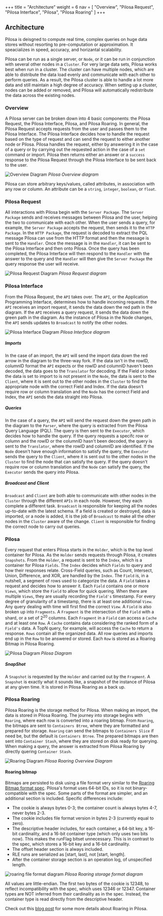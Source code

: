 +++
title = "Architecture"
weight = 6
nav = [
    "Overview",
    "Pilosa Request",
    "Pilosa Interface",
    "Pilosa",
    "Pilosa Roaring"
]
+++
 
## Architecture

Pilosa is deisgned to compute real time, complex queries on huge data stores without resorting to pre-computation or approximation. It speacializes in speed, accuracy, and horizantal scalability.

Pilosa can be run as a single server, or `Node`, or it can be run in conjunction with several other nodes in a `Cluster`. For very large data sets, Pilosa works best when run in a cluster. The cluster can have multiple nodes, which are able to distribute the data load evenly and communicate with each other to perform queries. As a result, the Pilosa cluster is able to handle a lot more data and still maintain a high degree of accuracy. When setting up a cluster, nodes can be added or removed, and Pilosa will automatically redistribute the data across the existing nodes.

### Overview

A Pilosa server can be broken down into 4 basic components: the Pilosa Request, the Pilosa Interface, Pilosa, and Pilosa Roaring. In general, the Pilosa Request accepts requests from the user and passes them to the Pilosa Interface. The Pilosa Interface decides how to handle the request based on the type of request and can send the request to either another node or Pilosa. Pilosa handles the request, either by answering it in the case of a query or by carrying out the requested action in the case of a `set` command or import. Pilosa then returns either an answer or a `success` response to the Pilosa Request through the Pilosa Interface to be sent back to the user.

![Overview Diagram](/img/docs/PilosaOverview.svg)
*Pilosa Overview diagram*

Pilosa can store arbitrary keys/values, called attributes, in association with any row or column. An attribute can be a `string`, `integer`, `boolean`, or `float`.

### Pilosa Request

All interactions with Pilosa begin with the `Server Package`. The `Server Package` sends and receives messages between Pilosa and the user, helping the two to communicate with each other. When the user sends a query, for example, the `Server Package` accepts the request, then sends it to the `HTTP Package`. In the `HTTP Package`, the request is decoded to extract the PQL message Pilosa can use from the HTTP format and then the message is sent to the `Handler`. Once the message is in the `Handler`, it can be sent to the Pilosa Interface and then onto Pilosa. Once the query has been completed, the Pilosa Interface will then respond to the `Handler` with the answer to the query and the `Handler` will then give the `Server Package` the query response the user will receive.

![Pilosa Request Diagram](/img/docs/PilosaRequest.svg)
*Pilosa Request diagram*

### Pilosa Interface

From the Pilosa Request, the `API` takes over. The `API`, or the Application Programming Interface, determines how to handle incoming requests. If the `API` receives an import request, it sends the data down the red path in the diagram. If the `API` receives a query request, it sends the data down the green path in the diagram. As the instance of Pilosa in the Node changes, the `API` sends updates to `Broadcast` to notify the other nodes.

![Pilosa Interface Diagram](/img/docs/PilosaInterface.svg)
*Pilosa Interface diagram*

##### Imports
In the case of an import, the `API` will send the import data down the red arrow in the diagram to the three-way fork. If the data isn't in the rowID, columnID format the `API` expects or the rowID and columnID haven't been decoded, the data goes to the `Translator` for decoding. If the Field or Index the data is set to import to is not present in the `Node`, the data is sent to the `Client`, where it is sent out to the other nodes in the `Cluster` to find the appropriate node with the correct Field and Index. If the data doesn't require row or column translation and the `Node` has the correct Field and Index, the `API` sends the data straight into Pilosa.

##### Queries

In the case of a query, the `API` will send the request down the green path in the diagram to the `Parser`, where the query is extracted from the Pilosa Query Language (PQL). The query is then sent to the `Executor`, which decides how to handle the query. If the query requests a specifc row or column and the rowID or the columnID hasn't been decoded, the query is sent to the `Translator`, where the rowID and columnID are identified. If the `Node` doesn't have enough information to satisfy the query, the `Executor` sends the query to the `Client`, where it is sent out to the other nodes in the `Cluster` to find the node that can satisfy the query. If the query doesn't require row or column translation and the `Node` can satisfy the query, the `Executor` sends the query into Pilosa.

##### Broadcast and Client

`Broadcast` and `Client` are both able to communicate with other nodes in the `Cluster` through the different `APIs` in each node. However, they each complete a different task. `Broadcast` is responsible for keeping all the nodes up-to-date with the latest schema. If a field is created or destroyed, data is imported, or a node is added, it is the job of `Broadcast` to make all the other nodes in the `Cluster` aware of the change. `Client` is responsible for finding the correct node to carry out queries.

### Pilosa

Every request that enters Pilosa starts in the `Holder`, which is the top level container for Pilosa. As the `Holder` sends requests through Pilosa, it creates `Snapshots`. From the `Holder`, a request is sent to the `Index`, which is a container for Pilosa `Fields`. The `Index` decides which `Fields` to query and how their responses relate. Cross-Field queries, such as Count, Intersect, Union, Difference, and XOR, are handled by the `Index`. The `Field` is, in a nutshell, a segment of rows used to categorize the data. A `Field` takes a request and decides how to answer it. Each `Field` contains one or more `Views`, which store the `Field` to allow for quick quering. When there are multiple `Views`, they are usually recording the `Field's` timestamp. For every degree of granularity of a timestamp, there is at least one additional `View`. Any query dealing with time will first find the correct `View`. A `Field` is also broken up into `Fragments`. A `Fragment` is the intersection of the `Field` with a shard, or a set of 2<sup>20</sup> columns. Each `Fragment` in a `Field` can access a `Cache` and at least one `Row`. A `Cache` contains data considering the ranked form of a `Field's` data. A TopN query, for example, will access the `Cache` to return a response. `Rows` contain all the organized data. All row queries and imports end up in the `Row` to be answered or stored. Each `Row` is stored as a Roaring Bitmap in Pilosa Roaring.

![Pilosa Diagram](/img/docs/PilosaArch.svg)
*Pilosa Diagram*

##### SnapShot

A `Snapshot` is requested by the `Holder` and carried out by the `Fragment`. A `Snapshot` is exactly what it sounds like, a snapshot of the instance of Pilosa at any given time. It is stored in Pilosa Roaring as a back up.

### Pilosa Roaring

Pilosa Roaring is the storage method for Pilosa. When making an import, the data is stored in Pilosa Roaring. The journey into storage begins with `Roaring`, where each row is converted into a roaring bitmap. From `Roaring`, the bitmaps are sent to `Containers Btree`, where they are formatted and prepared for storage. `Roaring` can send the bitmaps to `Containers Slice` if need be, but the default is `Containers Btree`. The prepared bitmaps are then sent into `Container Stash`, where they are stored on disk ready for querying. When making a query, the answer is extracted from Pilosa Roaring by directly quering `Container Stash`.

![Roaring Diagram](/img/docs/PilosaRoaring.svg)
*Pilosa Roaring Overview Diagram*

#### Roaring bitmap

Bitmaps are persisted to disk using a file format very similar to the [Roaring Bitmap format spec](https://github.com/RoaringBitmap/RoaringFormatSpec). Pilosa's format uses 64-bit IDs, so it is not binary-compatible with the spec. Some parts of the format are simpler, and an additional section is included. Specific differences include:

* The cookie is always bytes 0-3; the container count is always bytes 4-7, never bytes 2-3.
* The cookie includes file format version in bytes 2-3 (currently equal to zero).
* The descriptive header includes, for each container, a 64-bit key, a 16-bit cardinality, and a 16-bit container type (which only uses two bits now). This makes the runFlag bitset unnecessary. This is in contrast to the spec, which stores a 16-bit key and a 16-bit cardinality.
* The offset header section is always included.
* RLE runs are serialized as [start, last], not [start, length].
* After the container storage section is an operation log, of unspecified length.

![roaring file format diagram](/img/docs/pilosa-roaring-storage-diagram.png)
*Pilosa Roaring storage format diagram*

All values are little-endian. The first two bytes of the cookie is 12348, to reflect incompatibility with the spec, which uses 12346 or 12347. Container types are NOT inferred from their cardinality as in the spec. Instead, the container type is read directly from the descriptive header.

Check out this [blog post](/blog/adding-rle-support/) for some more details about Roaring in Pilosa.
